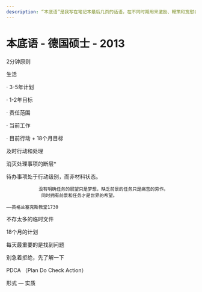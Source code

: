 ```yaml
---
description: “本底语”是我写在笔记本最后几页的话语，在不同时期用来激励、鞭策和宽慰自己，类似座右铭。
---
```


# 本底语 - 德国硕士 - 2013

2分钟原则

生活

·         3-5年计划

·         1-2年目标

·         责任范围

·         当前工作

·         目前行动 + 18个月目标

及时行动和处理

消灭处理事项的断层\*

待办事项处于行动级别，而非材料状态。

                没有明确任务的展望只是梦想，缺乏前景的任务只是痛苦的劳作。  
                 同时拥有前景和任务才是世界的希望。  
                                                                                               ——英格兰塞克斯教堂1730

不存太多的临时文件

18个月的计划

每天最重要的是找到问题

别急着拒绝，先了解一下

PDCA （Plan Do Check Action）

形式 –– 实质


